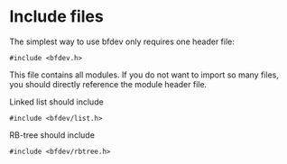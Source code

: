 # Include files

The simplest way to use bfdev only requires one header file:

```
#include <bfdev.h>
```

This file contains all modules. If you do not want to import so many files, you should directly reference the module header file.

Linked list should include

```
#include <bfdev/list.h>
```

RB-tree should include

```
#include <bfdev/rbtree.h>
```
